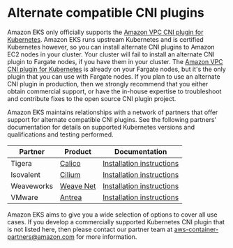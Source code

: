 # Alternate compatible CNI plugins<a name="alternate-cni-plugins"></a>

Amazon EKS only officially supports the [Amazon VPC CNI plugin for Kubernetes](pod-networking.md)\. Amazon EKS runs upstream Kubernetes and is certified Kubernetes however, so you can install alternate CNI plugins to Amazon EC2 nodes in your cluster\. Your cluster will fail to install an alternate CNI plugin to Fargate nodes, if you have them in your cluster\. The [Amazon VPC CNI plugin for Kubernetes](pod-networking.md) is already on your Fargate nodes, but it's the only plugin that you can use with Fargate nodes\. If you plan to use an alternate CNI plugin in production, then we strongly recommend that you either obtain commercial support, or have the in\-house expertise to troubleshoot and contribute fixes to the open source CNI plugin project\.

Amazon EKS maintains relationships with a network of partners that offer support for alternate compatible CNI plugins\. See the following partners' documentation for details on supported Kubernetes versions and qualifications and testing performed\.


| Partner | Product | Documentation | 
| --- | --- | --- | 
| Tigera | [Calico](https://www.tigera.io/partners/aws/) | [Installation instructions](https://docs.projectcalico.org/getting-started/kubernetes/managed-public-cloud/eks) | 
| Isovalent | [Cilium](https://cilium.io/contact-us-eks/) | [Installation instructions](https://docs.cilium.io/en/v1.9/gettingstarted/k8s-install-eks/) | 
| Weaveworks | [Weave Net](https://www.weave.works/contact/) | [Installation instructions](https://www.weave.works/docs/net/latest/kubernetes/kube-addon/#-installing-on-eks) | 
| VMware | [Antrea](https://antrea.io/) | [Installation instructions](https://antrea.io/docs/main/docs/eks-installation) | 

Amazon EKS aims to give you a wide selection of options to cover all use cases\. If you develop a commercially supported Kubernetes CNI plugin that is not listed here, then please contact our partner team at [aws\-container\-partners@amazon\.com](mailto:aws-container-partners@amazon.com) for more information\.